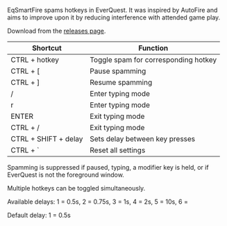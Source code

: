 EqSmartFire spams hotkeys in EverQuest. It was inspired by AutoFire and aims to improve upon it by reducing 
interference with attended game play.

Download from the [releases page](https://github.com/grantoverby/EqSmartFire/releases/latest).

| Shortcut               | Function                             |
|------------------------|--------------------------------------|
| CTRL + hotkey          | Toggle spam for corresponding hotkey |
| CTRL + [               | Pause spamming                       |
| CTRL + ]               | Resume spamming                      |
| /                      | Enter typing mode                    |
| r                      | Enter typing mode                    |
| ENTER                  | Exit typing mode                     |
| CTRL + /               | Exit typing mode                     |
| CTRL + SHIFT + delay   | Sets delay between key presses       |
| CTRL + `               | Reset all settings                   |

Spamming is suppressed if paused, typing, a modifier key is held, or if EverQuest is not the foreground window.

Multiple hotkeys can be toggled simultaneously.

Available delays: 1 = 0.5s, 2 = 0.75s, 3 = 1s, 4 = 2s, 5 = 10s, 6 = 

Default delay: 1 = 0.5s
